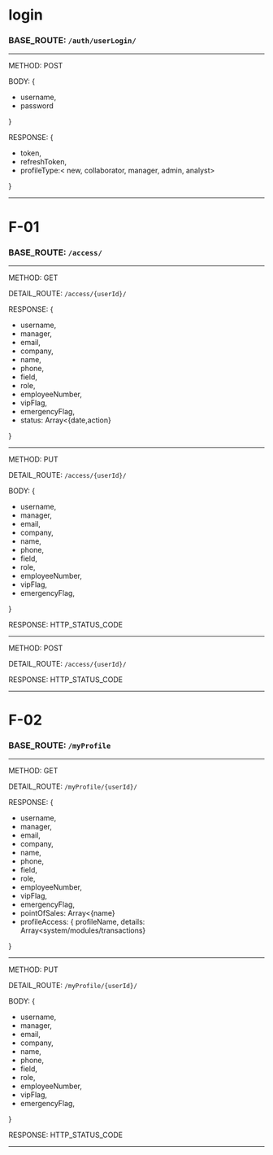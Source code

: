 # login

### BASE_ROUTE: `/auth/userLogin/`

---

METHOD: POST

BODY: {

- username,
- password

}

RESPONSE: {

- token,
- refreshToken,
- profileType:< new, collaborator, manager, admin, analyst>

}

---

# F-01

### BASE_ROUTE: `/access/`

---

METHOD: GET

DETAIL_ROUTE: `/access/{userId}/`

RESPONSE: {

- username,
- manager,
- email,
- company,
- name,
- phone,
- field,
- role,
- employeeNumber,
- vipFlag,
- emergencyFlag,
- status: Array<{date,action}

}

---

METHOD: PUT

DETAIL_ROUTE: `/access/{userId}/`

BODY: {

- username,
- manager,
- email,
- company,
- name,
- phone,
- field,
- role,
- employeeNumber,
- vipFlag,
- emergencyFlag,

}

RESPONSE: HTTP_STATUS_CODE

---

METHOD: POST

DETAIL_ROUTE: `/access/{userId}/`

RESPONSE: HTTP_STATUS_CODE

---

# F-02

### BASE_ROUTE: `/myProfile`

---

METHOD: GET

DETAIL_ROUTE: `/myProfile/{userId}/`

RESPONSE: {

- username,
- manager,
- email,
- company,
- name,
- phone,
- field,
- role,
- employeeNumber,
- vipFlag,
- emergencyFlag,
- pointOfSales: Array<{name}
- profileAccess: { profileName, details: Array<system/modules/transactions}

}

---

METHOD: PUT

DETAIL_ROUTE: `/myProfile/{userId}/`

BODY: {

- username,
- manager,
- email,
- company,
- name,
- phone,
- field,
- role,
- employeeNumber,
- vipFlag,
- emergencyFlag,

}

RESPONSE: HTTP_STATUS_CODE

---
